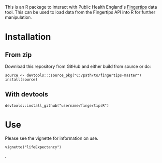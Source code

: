 This is an R package to interact with Public Health England's [Fingertips](http://fingertips.phe.org.uk/) data tool. 
This can be used to load data from the Fingertips API into R for further manipulation. 

# Installation

## From zip
Download this repository from GitHub and either build from source or do:

	source <- devtools:::source_pkg("C:/path/to/fingertips-master")
	install(source)

## With devtools

	devtools::install_github("username/fingertipsR")
	
# Use
Please see the vignette for information on use.

	vignette("lifeExpectancy")

.
